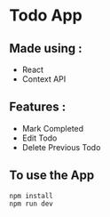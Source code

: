 # Todo App

## Made using :
* React
* Context API

## Features :
* Mark Completed
* Edit Todo
* Delete Previous Todo

## To use the App
```
npm install
npm run dev
```